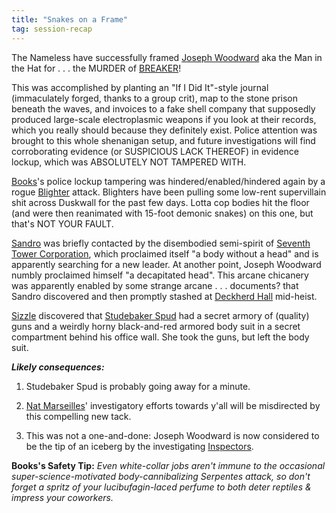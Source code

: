 ```yaml
---
title: "Snakes on a Frame"
tag: session-recap
---
```


The Nameless have successfully framed [Joseph Woodward](/wiki/joseph-woodward) aka the Man in the Hat for . . . the MURDER of [BREAKER](/wiki/npcs#setarra)!

This was accomplished by planting an "If I Did It"-style journal (immaculately forged, thanks to a group crit), map to the stone prison beneath the waves, and invoices to a fake shell company that supposedly produced large-scale electroplasmic weapons if you look at their records, which you really should because they definitely exist. Police attention was brought to this whole shenanigan setup, and future investigations will find corroborating evidence (or SUSPICIOUS LACK THEREOF) in evidence lockup, which was ABSOLUTELY NOT TAMPERED WITH.

[Books](/wiki/books)'s police lockup tampering was hindered/enabled/hindered again by a rogue [Blighter](/wiki/npcs#blighter) attack. Blighters have been pulling some low-rent supervillain shit across Duskwall for the past few days. Lotta cop bodies hit the floor (and were then reanimated with 15-foot demonic snakes) on this one, but that's NOT YOUR FAULT.

[Sandro](/wiki/sandro) was briefly contacted by the disembodied semi-spirit of [Seventh Tower Corporation](/wiki/seventh-tower), which proclaimed itself "a body without a head" and is apparently searching for a new leader. At another point, Joseph Woodward numbly proclaimed himself "a decapitated head". This arcane chicanery was apparently enabled by some strange arcane . . . documents? that Sandro discovered and then promptly stashed at [Deckherd Hall](/wiki/six-towers#deckherd-hall) mid-heist.

[Sizzle](/wiki/sizzle) discovered that [Studebaker Spud](/wiki/npcs#studebaker-spud) had a secret armory of (quality) guns and a weirdly horny black-and-red armored body suit in a secret compartment behind his office wall. She took the guns, but left the body suit. 

***Likely consequences:***

1. Studebaker Spud is probably going away for a minute.

2. [Nat Marseilles](/wiki/npcs#nat-marseilles)' investigatory efforts towards y'all will be misdirected by this compelling new tack.

3. This was not a one-and-done: Joseph Woodward is now considered to be the tip of an iceberg by the investigating [Inspectors](/wiki/factions#inspectors).

**Books's Safety Tip:** *Even white-collar jobs aren't immune to the occasional super-science-motivated body-cannibalizing Serpentes attack, so don't forget a spritz of your lucibufagin-laced perfume to both deter reptiles & impress your coworkers.*